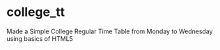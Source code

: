 # college_tt
Made a Simple College Regular Time Table from Monday to Wednesday using basics of HTML5
